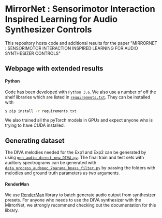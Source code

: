 # MirrorNet : Sensorimotor Interaction Inspired Learning for Audio Synthesizer Controls

This repository hosts code and additional results for the paper "MIRRORNET : SENSORIMOTOR INTERACTION INSPIRED LEARNING FOR AUDIO SYNTHESIZER CONTROLS"

## Webpage with extended results

#### Python

Code has been developed with `Python 3.6`. We also use a number of off the shelf libraries which are listed in [`requirements.txt`](requirements.txt). They can be installed with

```bash
$ pip install -r requirements.txt
```

We also trained all the pyTorch models in GPUs and expect anyone who is trying to have CUDA installed. 

## Generating dataset

The DIVA melodies needed for the Exp1 and Exp2 can be generated by using [`gen_audio_direct_new_DIVA.py`](gen_audio_direct_new_DIVA.py). The final train and test sets with auditory spectrograms can be generated with [`data_process_audspec_7params_bpass_filter.py`](data_process_audspec_7params_bpass_filter.py) by passing the folders with melodies and ground truth parameters as two arguments. 

#### RenderMan

We use [RenderMan](https://github.com/fedden/RenderMan) library to batch generate audio output from synthesizer presets. For anyone who needs to use the DIVA synthesizer with the MirrorNet, we strongly recommend checking out the documentation for this library. 

